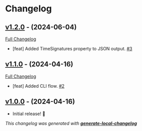 # Changelog

## [v1.2.0](https://github.com/neogeek/chart-to-json/tree/v1.2.0) - (2024-06-04)

[Full Changelog](https://github.com/neogeek/chart-to-json/compare/v1.1.0...v1.2.0)

- [feat] Added TimeSignatures property to JSON output. [#3](https://github.com/neogeek/chart-to-json/pull/3)

## [v1.1.0](https://github.com/neogeek/chart-to-json/tree/v1.1.0) - (2024-04-16)

[Full Changelog](https://github.com/neogeek/chart-to-json/compare/v1.0.0...v1.1.0)

- [feat] Added CLI flow. [#2](https://github.com/neogeek/chart-to-json/pull/2)

## [v1.0.0](https://github.com/neogeek/chart-to-json/tree/v1.0.0) - (2024-04-16)

- Initial release! 🎉

_This changelog was generated with **[generate-local-changelog](https://github.com/neogeek/generate-local-changelog)**_
